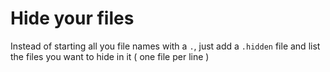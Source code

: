 # Hide your files

Instead of starting all you file names with a `.`, just add a `.hidden` file and list the files you want to hide in it ( one file per line )
